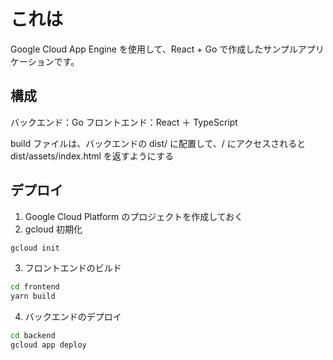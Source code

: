# これは
Google Cloud App Engine を使用して、React + Go で作成したサンプルアプリケーションです。

## 構成
バックエンド：Go
フロントエンド：React ＋ TypeScript

build ファイルは、バックエンドの dist/ に配置して、/ にアクセスされると dist/assets/index.html を返すようにする

## デプロイ
1. Google Cloud Platform のプロジェクトを作成しておく
2. gcloud 初期化
```bash
gcloud init
```
3. フロントエンドのビルド
```bash
cd frontend
yarn build
```
4. バックエンドのデプロイ
```bash
cd backend
gcloud app deploy
```

